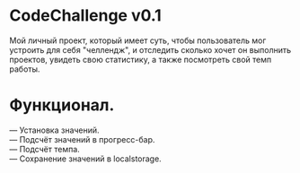# CodeChallenge v0.1

Мой личный проект, который имеет суть, чтобы пользователь мог устроить для себя "челлендж", и отследить сколько хочет он выполнить проектов, увидеть свою статистику, а также посмотреть свой темп работы.

# Функционал.

— Установка значений. <br>
— Подсчёт значений в прогресс-бар.<br>
— Подсчёт темпа. <br>
— Сохранение значений в localstorage.<br>
